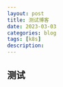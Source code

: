 ```yaml
---
layout: post
title: 测试博客
date: 2023-03-03
categories: blog
tags: [k8s]
description: 
---
```


## 测试
